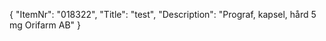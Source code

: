 {
  "ItemNr": "018322",
  "Title": "test",
  "Description": "Prograf, kapsel, hård 5 mg Orifarm AB"
}